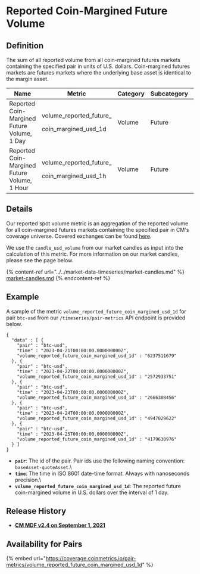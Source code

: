 # Reported Coin-Margined Future Volume

## Definition

The sum of all reported volume from all coin-margined futures markets containing the specified pair in units of U.S. dollars. Coin-margined futures markets are futures markets where the underlying base asset is identical to the margin asset.[\
](https://docs.coinmetrics.io/asset-metrics/volume/volume\_reported\_future\_coin\_margined\_usd\_1d)

| Name                                         | Metric                                                    | Category | Subcategory | Type | Unit | Frequency |
| -------------------------------------------- | --------------------------------------------------------- | -------- | ----------- | ---- | ---- | --------- |
| Reported Coin-Margined Future Volume, 1 Day  | <p>volume_reported_future_</p><p>coin_margined_usd_1d</p> | Volume   | Future      | Sum  | USD  | 1d        |
| Reported Coin-Margined Future Volume, 1 Hour | <p>volume_reported_future_</p><p>coin_margined_usd_1h</p> | Volume   | Future      | Sum  | USD  | 1h        |

## Details

Our reported spot volume metric is an aggregation of the reported volume for all coin-margined futures markets containing the specified pair in CM's coverage universe. Covered exchanges can be found [here](../../market-data/all-exchanges.md).

We use the `candle_usd_volume` from our market candles as input into the calculation of this metric. For more information on our market candles, please see the page below.

{% content-ref url="../../market-data-timeseries/market-candles.md" %}
[market-candles.md](../../market-data-timeseries/market-candles.md)
{% endcontent-ref %}

## Example

A sample of the metric `volume_reported_future_coin_margined_usd_1d` for pair `btc-usd` from our `/timeseries/pair-metrics` API endpoint is provided below.

```
{
  "data" : [ {
    "pair" : "btc-usd",
    "time" : "2023-04-21T00:00:00.000000000Z",
    "volume_reported_future_coin_margined_usd_1d" : "6237511679"
  }, {
    "pair" : "btc-usd",
    "time" : "2023-04-22T00:00:00.000000000Z",
    "volume_reported_future_coin_margined_usd_1d" : "2572933751"
  }, {
    "pair" : "btc-usd",
    "time" : "2023-04-23T00:00:00.000000000Z",
    "volume_reported_future_coin_margined_usd_1d" : "2666308456"
  }, {
    "pair" : "btc-usd",
    "time" : "2023-04-24T00:00:00.000000000Z",
    "volume_reported_future_coin_margined_usd_1d" : "4947029622"
  }, {
    "pair" : "btc-usd",
    "time" : "2023-04-25T00:00:00.000000000Z",
    "volume_reported_future_coin_margined_usd_1d" : "4179630976"
  } ]
}
```

* **`pair`**: The id of the pair. Pair ids use the following naming convention: `baseAsset-quoteAsset`.\\
* **`time`**: The time in ISO 8601 date-time format. Always with nanoseconds precision.\\
* **`volume_reported_future_coin_margined_usd_1d`**: The reported future coin-margined volume in U.S. dollars over the interval of 1 day.

## Release History

* [**CM MDF v2.4 on September 1, 2021**](https://coinmetrics.io/cm-market-data-feed-v2-4-release-notes/)

## Availability for Pairs

{% embed url="https://coverage.coinmetrics.io/pair-metrics/volume_reported_future_coin_margined_usd_1d" %}
